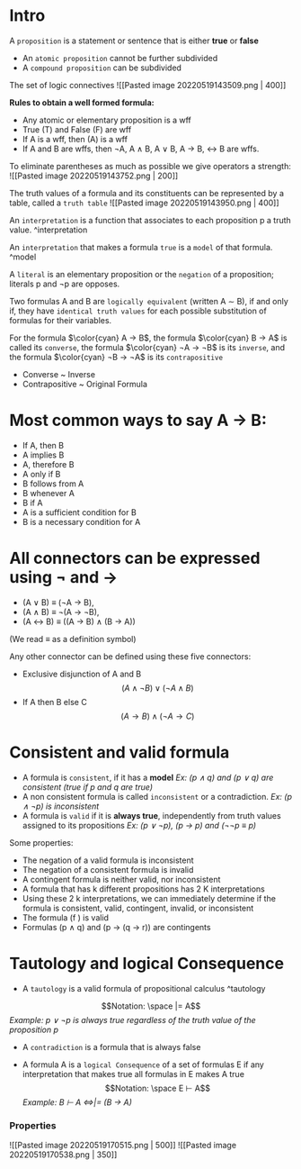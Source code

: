# Intro
A `proposition` is a statement or sentence that is either **true** or **false**
- An `atomic proposition` cannot be further subdivided
- A `compound proposition` can be subdivided

The set of logic connectives
![[Pasted image 20220519143509.png | 400]]

**Rules to obtain a well formed formula:**
- Any atomic or elementary proposition is a wff
- True (T) and False (F) are wff
-  If A is a wff, then (A) is a wff
-  If A and B are wffs, then ¬A, A ∧ B, A ∨ B, A → B, ↔ B are wffs.

To eliminate parentheses as much as possible we give operators a strength:
![[Pasted image 20220519143752.png | 200]]

The truth values of a formula and its constituents can be represented by a table, called a `truth table`
![[Pasted image 20220519143950.png | 400]]

An `interpretation` is a function that associates to each proposition p a truth value. ^interpretation

An `interpretation` that makes a formula `true` is a `model` of that formula. ^model

A `literal` is an elementary proposition or the `negation` of a proposition; literals p and ¬p are opposes.

Two formulas A and B are `logically equivalent` (written A ∼ B), if and only if, they have `identical truth values` for each possible substitution of formulas for their variables.

For the formula $\color{cyan} A → B$, the formula $\color{cyan} B → A$ is called its `converse`, the formula $\color{cyan} ¬A → ¬B$ is its `inverse`, and the formula $\color{cyan} ¬B → ¬A$ is its `contrapositive`
- Converse ~ Inverse
- Contrapositive ~ Original Formula

# **Most common ways to say A -> B:**
- If A, then B
- A implies B
- A, therefore B
- A only if B
- B follows from A
- B whenever A
- B if A
- A is a sufficient condition for B
- B is a necessary condition for A

# **All connectors can be expressed using ¬ and →**
- (A ∨ B) ≡ (¬A → B),
- (A ∧ B) ≡ ¬(A → ¬B),
- (A ↔ B) ≡ ((A → B) ∧ (B → A))

(We read ≡ as a definition symbol)

Any other connector can be defined using these five connectors:
- Exclusive disjunction of A and B
$$(A ∧ ¬B) ∨ (¬A ∧ B)$$
- If A then B else C
$$(A → B) ∧ (¬A → C)$$

# **Consistent and valid formula**
- A formula is `consistent`, if it has a **model**
*Ex: (p ∧ q) and (p ∨ q) are consistent (true if p and q are true)*
- A non consistent formula is called `inconsistent` or a contradiction.
*Ex: (p ∧ ¬p) is inconsistent*
- A formula is `valid` if it is **always true**, independently from truth values assigned to its propositions
*Ex: (p ∨ ¬p), (p → p) and (¬¬p ≡ p)*

Some properties:
- The negation of a valid formula is inconsistent
- The negation of a consistent formula is invalid
- A contingent formula is neither valid, nor inconsistent
- A formula that has k different propositions has 2 K interpretations
- Using these 2 k interpretations, we can immediately determine if the formula is consistent, valid, contingent, invalid, or inconsistent
- The formula (f ) is valid
- Formulas (p ∧ q) and (p → (q → r)) are contingents

# Tautology and logical Consequence
- A `tautology` is a valid formula of propositional calculus ^tautology

$$Notation: \space |= A$$*Example: p ∨ ¬p is always true regardless of the truth value of the proposition p*

- A `contradiction` is a formula that is always false

- A formula A is a `logical Consequence` of a set of formulas E if any interpretation that makes true all formulas in E makes A true
$$Notation: \space E ⊢ A$$
*Example: B ⊢ A ⇔|= (B → A)*

### Properties
![[Pasted image 20220519170515.png | 500]]
![[Pasted image 20220519170538.png | 350]]
